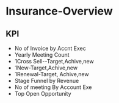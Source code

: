 # Insurance-Overview

## KPI

- No of Invoice by Accnt Exec
- Yearly Meeting Count
- 1Cross Sell--Target,Achive,new
- 1New-Target,Achive,new
- 1Renewal-Target, Achive,new
- Stage Funnel by Revenue
- No of meeting By Account Exe
- Top Open Opportunity
